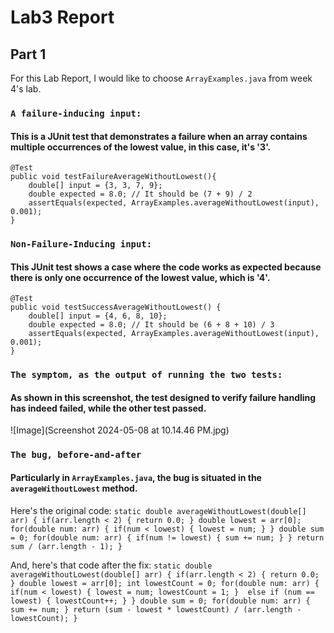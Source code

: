 # Lab3 Report

## Part 1
For this Lab Report, I would like to choose `ArrayExamples.java` from week 4's lab.

### `A failure-inducing input:`
#### This is a JUnit test that demonstrates a failure when an array contains multiple occurrences of the lowest value, in this case, it's '3'.

    @Test
    public void testFailureAverageWithoutLowest(){
        double[] input = {3, 3, 7, 9};
        double expected = 8.0; // It should be (7 + 9) / 2
        assertEquals(expected, ArrayExamples.averageWithoutLowest(input), 0.001);
    }


### `Non-Failure-Inducing input:`
#### This JUnit test shows a case where the code works as expected because there is only one occurrence of the lowest value, which is '4'.
    
    @Test
    public void testSuccessAverageWithoutLowest() {
        double[] input = {4, 6, 8, 10}; 
        double expected = 8.0; // It should be (6 + 8 + 10) / 3
        assertEquals(expected, ArrayExamples.averageWithoutLowest(input), 0.001);
    }



### `The symptom, as the output of running the two tests:`
#### As shown in this screenshot, the test designed to verify failure handling has indeed failed, while the other test passed.

![Image](Screenshot 2024-05-08 at 10.14.46 PM.jpg)

### `The bug, before-and-after`
#### Particularly in `ArrayExamples.java`, the bug is situated in the `averageWithoutLowest` method.

Here's the original code: 
`static double averageWithoutLowest(double[] arr) {
    if(arr.length < 2) { return 0.0; }
    double lowest = arr[0];
    for(double num: arr) {
      if(num < lowest) { lowest = num; }
    }
    double sum = 0;
    for(double num: arr) {
      if(num != lowest) { sum += num; }
    }
    return sum / (arr.length - 1);
  }
`

And, here's that code after the fix:
`static double averageWithoutLowest(double[] arr) {
    if(arr.length < 2) { return 0.0; }
    double lowest = arr[0];
    int lowestCount = 0;
    for(double num: arr) {
      if(num < lowest) {
        lowest = num;
        lowestCount = 1;
      } 
      else if (num == lowest) {
        lowestCount++;
      }
    }
    double sum = 0;
    for(double num: arr) {
      sum += num;
    }
    return (sum - lowest * lowestCount) / (arr.length - lowestCount);
}`
